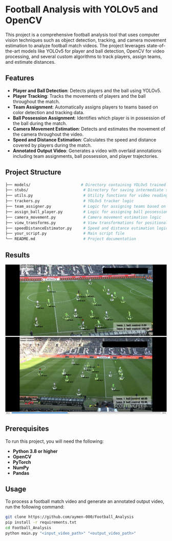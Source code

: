 # Football Analysis with YOLOv5 and OpenCV

This project is a comprehensive football analysis tool that uses computer vision techniques such as object detection, tracking, and camera movement estimation to analyze football match videos. The project leverages state-of-the-art models like YOLOv5 for player and ball detection, OpenCV for video processing, and several custom algorithms to track players, assign teams, and estimate distances.

## Features

- **Player and Ball Detection**: Detects players and the ball using YOLOv5.
- **Player Tracking**: Tracks the movements of players and the ball throughout the match.
- **Team Assignment**: Automatically assigns players to teams based on color detection and tracking data.
- **Ball Possession Assignment**: Identifies which player is in possession of the ball during the match.
- **Camera Movement Estimation**: Detects and estimates the movement of the camera throughout the video.
- **Speed and Distance Estimation**: Calculates the speed and distance covered by players during the match.
- **Annotated Output Video**: Generates a video with overlaid annotations including team assignments, ball possession, and player trajectories.

## Project Structure

```bash
├── models/                      # Directory containing YOLOv5 trained models
├── stubs/                        # Directory for saving intermediate stub files
├── utils.py                      # Utility functions for video reading, saving, etc.
├── trackers.py                   # YOLOv5 tracker logic
├── team_assigner.py              # Logic for assigning teams based on player detection
├── assign_ball_player.py         # Logic for assigning ball possession to players
├── camera_movement.py            # Camera movement estimation logic
├── view_transforms.py            # View transformations for positional adjustments
├── speedDistanceEstimator.py     # Speed and distance estimation logic
├── your_script.py                # Main script file
└── README.md                     # Project documentation
``` 
## Results

![here](results/1.PNG)
![here](results/2.PNG)

## Prerequisites 

To run this project, you will need the following:

- **Python 3.8 or higher**
- **OpenCV**
- **PyTorch**
- **NumPy**
- **Pandas**


## Usage
To process a football match video and generate an annotated output video, run the following command:

``` bash
git clone https://github.com/aymen-000/Football_Analysis
pip install -r requirements.txt
cd Football_Analysis
python main.py "<input_video_path>" "<output_video_path>"
```
